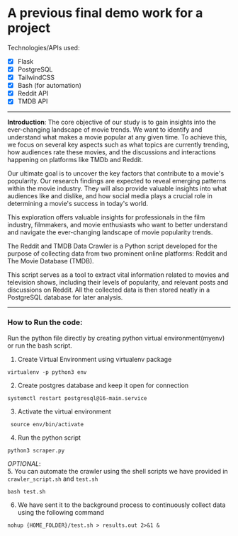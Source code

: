 # A previous final demo work for a project

Technologies/APIs used:
- [x] Flask
- [x] PostgreSQL
- [x] TailwindCSS
- [x] Bash (for automation)
- [x] Reddit API
- [x] TMDB API
---

**Introduction**: The core objective of our study is to gain insights into the ever-changing landscape of movie trends. We want to identify and understand what makes a movie popular at any given time. To achieve this, we focus on several key aspects such as what topics are currently trending, how audiences rate these movies, and the discussions and interactions happening on platforms like TMDb and Reddit. 

Our ultimate goal is to uncover the key factors that contribute to a movie's popularity. Our research findings are expected to reveal emerging patterns within the movie industry. They will also provide valuable insights into what audiences like and dislike, and how social media plays a crucial role in determining a movie's success in today's world. 

This exploration offers valuable insights for professionals in the film industry, filmmakers, and movie enthusiasts who want to better understand and navigate the ever-changing landscape of movie popularity trends. 

The Reddit and TMDB Data Crawler is a Python script developed for the purpose of collecting data from two prominent online platforms: Reddit and The Movie Database (TMDB). 

This script serves as a tool to extract vital information related to movies and television shows, including their levels of popularity, and relevant posts and discussions on Reddit. All the collected data is then stored neatly in a PostgreSQL database for later analysis.


--- 
### How to Run the code: 

Run the python file directly by creating python virtual environment(myenv) or run the bash script.

1. Create Virtual Environment using virtualenv package
```
virtualenv -p python3 env
```
2. Create postgres database and keep it open for connection
```
systemctl restart postgresql@16-main.service
```

3. Activate the virtual environment

```
 source env/bin/activate
```

4. Run the python script 
```
python3 scraper.py
```

_OPTIONAL_:   
5. You can automate the crawler using the shell scripts we have provided in `crawler_script.sh` and `test.sh`

```
bash test.sh
```

6. We have sent it to the background process to continuously collect data using the following command

```
nohup {HOME_FOLDER}/test.sh > results.out 2>&1 &
```
